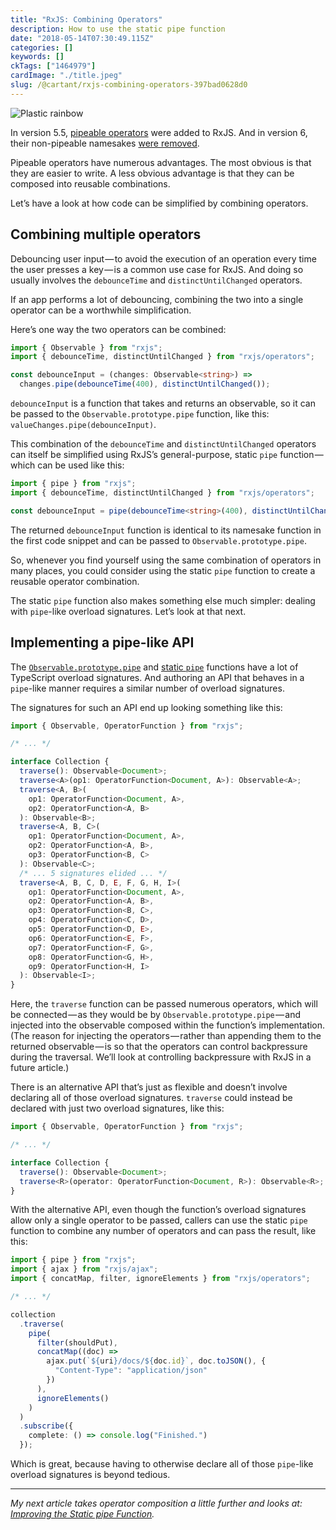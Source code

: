 ```yaml
---
title: "RxJS: Combining Operators"
description: How to use the static pipe function
date: "2018-05-14T07:30:49.115Z"
categories: []
keywords: []
ckTags: ["1464979"]
cardImage: "./title.jpeg"
slug: /@cartant/rxjs-combining-operators-397bad0628d0
---
```


![Plastic rainbow](title.jpeg "Photo by Daniele Levis Pelusi on Unsplash")

In version 5.5, [pipeable operators](https://github.com/ReactiveX/rxjs/blob/6.1.0/doc/pipeable-operators.md) were added to RxJS. And in version 6, their non-pipeable namesakes [were removed](https://github.com/ReactiveX/rxjs/blob/6.1.0/MIGRATION.md#operator-pipe-syntax).

Pipeable operators have numerous advantages. The most obvious is that they are easier to write. A less obvious advantage is that they can be composed into reusable combinations.

Let’s have a look at how code can be simplified by combining operators.

## Combining multiple operators

Debouncing user input — to avoid the execution of an operation every time the user presses a key — is a common use case for RxJS. And doing so usually involves the `debounceTime` and `distinctUntilChanged` operators.

If an app performs a lot of debouncing, combining the two into a single operator can be a worthwhile simplification.

Here’s one way the two operators can be combined:

```ts
import { Observable } from "rxjs";
import { debounceTime, distinctUntilChanged } from "rxjs/operators";

const debounceInput = (changes: Observable<string>) =>
  changes.pipe(debounceTime(400), distinctUntilChanged());
```

`debounceInput` is a function that takes and returns an observable, so it can be passed to the `Observable.prototype.pipe` function, like this: `valueChanges.pipe(debounceInput)`.

This combination of the `debounceTime` and `distinctUntilChanged` operators can itself be simplified using RxJS’s general-purpose, static `pipe` function — which can be used like this:

```ts
import { pipe } from "rxjs";
import { debounceTime, distinctUntilChanged } from "rxjs/operators";

const debounceInput = pipe(debounceTime<string>(400), distinctUntilChanged());
```

The returned `debounceInput` function is identical to its namesake function in the first code snippet and can be passed to `Observable.prototype.pipe`.

So, whenever you find yourself using the same combination of operators in many places, you could consider using the static `pipe` function to create a reusable operator combination.

The static `pipe` function also makes something else much simpler: dealing with `pipe`\-like overload signatures. Let’s look at that next.

## Implementing a pipe-like API

The [`Observable.prototype.pipe`](https://github.com/ReactiveX/rxjs/blob/6.1.0/src/internal/Observable.ts#L282-L292) and [static `pipe`](https://github.com/ReactiveX/rxjs/blob/6.1.0/src/internal/util/pipe.ts#L5-L14) functions have a lot of TypeScript overload signatures. And authoring an API that behaves in a `pipe`-like manner requires a similar number of overload signatures.

The signatures for such an API end up looking something like this:

```ts
import { Observable, OperatorFunction } from "rxjs";

/* ... */

interface Collection {
  traverse(): Observable<Document>;
  traverse<A>(op1: OperatorFunction<Document, A>): Observable<A>;
  traverse<A, B>(
    op1: OperatorFunction<Document, A>,
    op2: OperatorFunction<A, B>
  ): Observable<B>;
  traverse<A, B, C>(
    op1: OperatorFunction<Document, A>,
    op2: OperatorFunction<A, B>,
    op3: OperatorFunction<B, C>
  ): Observable<C>;
  /* ... 5 signatures elided ... */
  traverse<A, B, C, D, E, F, G, H, I>(
    op1: OperatorFunction<Document, A>,
    op2: OperatorFunction<A, B>,
    op3: OperatorFunction<B, C>,
    op4: OperatorFunction<C, D>,
    op5: OperatorFunction<D, E>,
    op6: OperatorFunction<E, F>,
    op7: OperatorFunction<F, G>,
    op8: OperatorFunction<G, H>,
    op9: OperatorFunction<H, I>
  ): Observable<I>;
}
```

Here, the `traverse` function can be passed numerous operators, which will be connected — as they would be by `Observable.prototype.pipe` — and injected into the observable composed within the function’s implementation. (The reason for injecting the operators — rather than appending them to the returned observable — is so that the operators can control backpressure during the traversal. We’ll look at controlling backpressure with RxJS in a future article.)

There is an alternative API that’s just as flexible and doesn’t involve declaring all of those overload signatures. `traverse` could instead be declared with just two overload signatures, like this:

```ts
import { Observable, OperatorFunction } from "rxjs";

/* ... */

interface Collection {
  traverse(): Observable<Document>;
  traverse<R>(operator: OperatorFunction<Document, R>): Observable<R>;
}
```

With the alternative API, even though the function’s overload signatures allow only a single operator to be passed, callers can use the static `pipe` function to combine any number of operators and can pass the result, like this:

```ts
import { pipe } from "rxjs";
import { ajax } from "rxjs/ajax";
import { concatMap, filter, ignoreElements } from "rxjs/operators";

/* ... */

collection
  .traverse(
    pipe(
      filter(shouldPut),
      concatMap((doc) =>
        ajax.put(`${uri}/docs/${doc.id}`, doc.toJSON(), {
          "Content-Type": "application/json"
        })
      ),
      ignoreElements()
    )
  )
  .subscribe({
    complete: () => console.log("Finished.")
  });
```

Which is great, because having to otherwise declare all of those `pipe`-like overload signatures is beyond tedious.

---

_My next article takes operator composition a little further and looks at:_ [_Improving the Static pipe Function_](/improving-the-static-pipe-function/)_._
